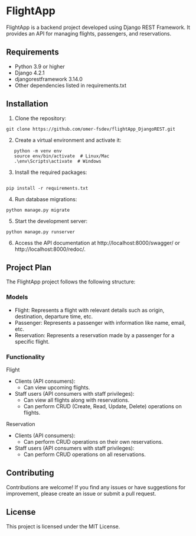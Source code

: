 # FlightApp

FlightApp is a backend project developed using Django REST Framework. It provides an API for managing flights, passengers, and reservations.

## Requirements

- Python 3.9 or higher
- Django 4.2.1
- djangorestframework 3.14.0
- Other dependencies listed in requirements.txt

## Installation

1. Clone the repository:

```
git clone https://github.com/omer-fsdev/flightApp_DjangoREST.git
```

2. Create a virtual environment and activate it:

```
   python -m venv env
   source env/bin/activate  # Linux/Mac
   .\env\Scripts\activate  # Windows
```

3. Install the required packages:

```

pip install -r requirements.txt

```

4. Run database migrations:

```
python manage.py migrate

```

5. Start the development server:

```
python manage.py runserver

```

6. Access the API documentation at http://localhost:8000/swagger/ or http://localhost:8000/redoc/.

## Project Plan

The FlightApp project follows the following structure:

### Models

- Flight: Represents a flight with relevant details such as origin, destination, departure time, etc.
- Passenger: Represents a passenger with information like name, email, etc.
- Reservation: Represents a reservation made by a passenger for a specific flight.

### Functionality

Flight

- Clients (API consumers):
  - Can view upcoming flights.
- Staff users (API consumers with staff privileges):
  - Can view all flights along with reservations.
  - Can perform CRUD (Create, Read, Update, Delete) operations on flights.

Reservation

- Clients (API consumers):
  - Can perform CRUD operations on their own reservations.
- Staff users (API consumers with staff privileges):
  - Can perform CRUD operations on all reservations.

## Contributing

Contributions are welcome! If you find any issues or have suggestions for improvement, please create an issue or submit a pull request.

## License

This project is licensed under the MIT License.
